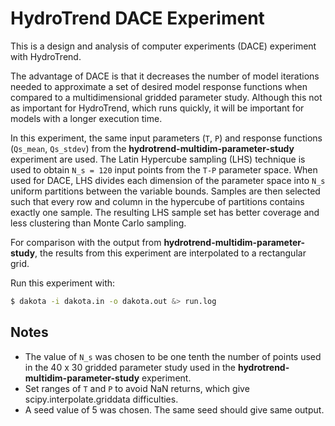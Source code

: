 # HydroTrend DACE Experiment

This is a design and analysis of computer experiments (DACE) experiment
with HydroTrend.

The advantage of DACE
is that it decreases the number of model iterations
needed to approximate a set of desired model response functions
when compared to a multidimensional gridded parameter study.
Although this not as important for HydroTrend,
which runs quickly,
it will be important for models with a longer execution time.

In this experiment,
the same input parameters (`T`, `P`)
and response functions (`Qs_mean`, `Qs_stdev`)
from the **hydrotrend-multidim-parameter-study** experiment
are used.
The Latin Hypercube sampling (LHS) technique
is used to obtain `N_s = 120` input points
from the `T-P` parameter space.
When used for DACE,
LHS divides each dimension of the parameter space
into `N_s` uniform partitions between the variable bounds.
Samples are then selected
such that every row and column in the hypercube of partitions
contains exactly one sample.
The resulting LHS sample set
has better coverage and less clustering
than Monte Carlo sampling.

For comparison with the output from **hydrotrend-multidim-parameter-study**,
the results from this experiment
are interpolated to a rectangular grid.

Run this experiment with:

```bash
$ dakota -i dakota.in -o dakota.out &> run.log
```

## Notes

* The value of `N_s` was chosen to be one tenth the number of points
  used in the 40 x 30 gridded parameter study used in the
  **hydrotrend-multidim-parameter-study** experiment.
* Set ranges of `T` and `P` to avoid NaN returns,
  which give scipy.interpolate.griddata difficulties.
* A seed value of 5 was chosen. The same seed should give same output.
